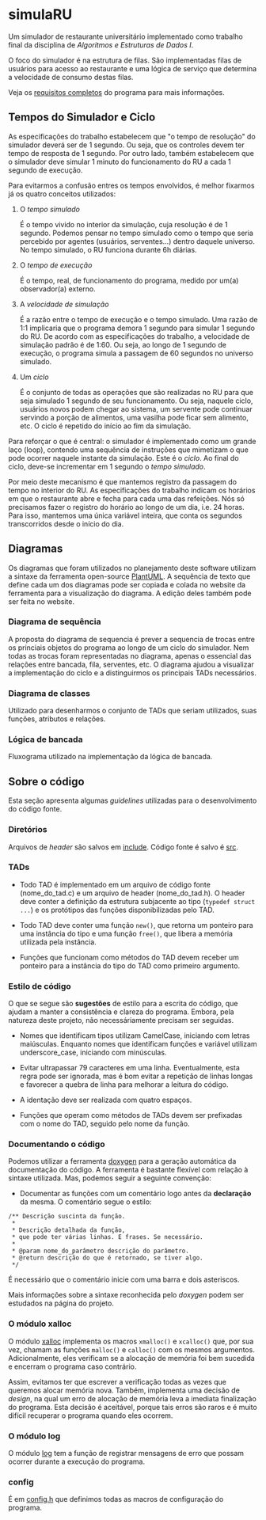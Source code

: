 # simulaRU

Um simulador de restaurante universitário implementado como trabalho final
da disciplina de *Algoritmos e Estruturas de Dados I*.

O foco do simulador é na estrutura de filas. São implementadas filas de
usuários para acesso ao restaurante e uma lógica de serviço que determina a
velocidade de consumo destas filas.

Veja os [requisitos completos](./AED-Requisitos_Trabalho_Final.pdf) do programa
para mais informações.

## Tempos do Simulador e Ciclo

As especificações do trabalho estabelecem que "o tempo de resolução" do
simulador deverá ser de 1 segundo. Ou seja, que os controles devem ter tempo
de resposta de 1 segundo. Por outro lado, também estabelecem que o simulador
deve simular 1 minuto do funcionamento do RU a cada 1 segundo de execução.

Para evitarmos a confusão entres os tempos envolvidos, é melhor fixarmos já
os quatro conceitos utilizados:

1. O *tempo simulado*

   É o tempo vivido no interior da simulação, cuja resolução é de 1 segundo.
   Podemos pensar no tempo simulado como o tempo que seria percebido por
   agentes (usuários, serventes…) dentro daquele universo. No tempo simulado,
   o RU funciona durante 6h diárias.

2. O *tempo de execução*

   É o tempo, real, de funcionamento do programa, medido por um(a)
   observador(a) externo.

3. A *velocidade de simulação*

   É a razão entre o tempo de execução e o tempo simulado. Uma razão de 1:1
   implicaria que o programa demora 1 segundo para simular 1 segundo do RU.
   De acordo com as especificações do trabalho, a velocidade de simulação
   padrão é de 1:60. Ou seja, ao longo de 1 segundo de execução, o programa
   simula a passagem de 60 segundos no universo simulado.

4. Um *ciclo*

   É o conjunto de todas as operações que são realizadas no RU para que seja
   simulado 1 segundo de seu funcionamento. Ou seja, naquele ciclo, usuários
   novos podem chegar ao sistema, um servente pode continuar servindo a
   porção de alimentos, uma vasilha pode ficar sem alimento, etc. O ciclo é
   repetido do início ao fim da simulação.

Para reforçar o que é central: o simulador é implementado como um grande laço
(loop), contendo uma sequência de instruções que mimetizam o que pode ocorrer
naquele instante da simulação. Este é o *ciclo*. Ao final do ciclo, deve-se
incrementar em 1 segundo o *tempo simulado*.

Por meio deste mecanismo é que mantemos registro da passagem do tempo no interior
do RU. As especificações do trabalho indicam os horários em que o restaurante
abre e fecha para cada uma das refeições. Nós só precisamos fazer o registro
do horário ao longo de um dia, i.e. 24 horas. Para isso, mantemos uma única
variável inteira, que conta os segundos transcorridos desde o início do dia.

## Diagramas

Os diagramas que foram utilizados no planejamento deste software utilizam
a sintaxe da ferramenta open-source [PlantUML][1]. A sequência de texto que
define cada um dos diagramas pode ser copiada e colada no website da ferramenta
para a visualização do diagrama. A edição deles também pode ser feita no
website.

[1]: https://www.plantuml.com/

### Diagrama de sequência

A proposta do diagrama de sequencia é prever a sequencia de trocas entre os
princiais objetos do programa ao longo de um ciclo do simulador. Nem todas
as trocas foram representadas no diagrama, apenas o essencial das relações
entre bancada, fila, serventes, etc. O diagrama ajudou a visualizar a
implementação do ciclo e a distinguirmos os principais TADs necessários.

### Diagrama de classes

Utilizado para desenharmos o conjunto de TADs que seriam utilizados, suas
funções, atributos e relações.

### Lógica de bancada

Fluxograma utilizado na implementação da lógica de bancada.

## Sobre o código

Esta seção apresenta algumas *guidelines* utilizadas para o desenvolvimento
do código fonte.

### Diretórios

Arquivos de *header* são salvos em [include](./include). Código fonte é
salvo é [src](./src).

### TADs

- Todo TAD é implementado em um arquivo de código fonte (nome_do_tad.c) e
um arquivo de header (nome_do_tad.h). O header deve conter a definição
da estrutura subjacente ao tipo (`typedef struct ...`) e os protótipos
das funções disponibilizadas pelo TAD.

- Todo TAD deve conter uma função `new()`, que retorna um ponteiro para uma
instância do tipo e uma função `free()`, que libera a memória utilizada
pela instância.

- Funções que funcionam como métodos do TAD devem receber um ponteiro para a
instância do tipo do TAD como primeiro argumento.

### Estilo de código

O que se segue são **sugestões** de estilo para a escrita do código, que
ajudam a manter a consistência e clareza do programa. Embora, pela natureza
deste projeto, não necessáriamente precisam ser seguidas.

- Nomes que identificam tipos utilizam CamelCase, iniciando com letras
maiúsculas. Enquanto nomes que identificam funções e variável utilizam
underscore_case, iniciando com minúsculas.

- Evitar ultrapassar 79 caracteres em uma linha. Eventualmente, esta regra pode
ser ignorada, mas é bom evitar a repetição de linhas longas e favorecer a
quebra de linha para melhorar a leitura do código.

- A identação deve ser realizada com quatro espaços.

- Funções que operam como métodos de TADs devem ser prefixadas com o nome do
TAD, seguido pelo nome da função.

### Documentando o código

Podemos utilizar a ferramenta [doxygen][2] para a geração automática da
documentação do código. A ferramenta é bastante flexível com relação à sintaxe
utilizada. Mas, podemos seguir a seguinte convenção:

- Documentar as funções com um comentário logo antes da **declaração** da mesma.
O comentário segue o estilo:
```
/** Descrição suscinta da função.
 *
 * Descrição detalhada da função,
 * que pode ter várias linhas. E frases. Se necessário.
 *
 * @param nome_do_parâmetro descrição do parâmetro.
 * @return descrição do que é retornado, se tiver algo.
 */
```
É necessário que o comentário inicie com uma barra e dois asteriscos.

Mais informações sobre a sintaxe reconhecida pelo *doxygen* podem ser estudados
na página do projeto.

[2]: https://doxygen.nl/index.html

### O módulo xalloc

O módulo [xalloc](./include/xalloc.h) implementa os macros `xmalloc()` e
`xcalloc()` que, por sua vez, chamam as funções `malloc()` e `calloc()` com
os mesmos argumentos. Adicionalmente, eles verificam se a alocação de memória
foi bem sucedida e encerram o programa caso contrário.

Assim, evitamos ter que escrever a verificação todas as vezes que queremos
alocar memória nova. Também, implementa uma decisão de *design*, na qual um
erro de alocação de memória leva a imediata finalização do programa. Esta
decisão é aceitável, porque tais erros são raros e é muito difícil recuperar o
programa quando eles ocorrem.

### O módulo log

O módulo [log](./include/log.h) tem a função de registrar mensagens de erro
que possam ocorrer durante a execução do programa.

### config

É em [config.h](./include/config.h) que definimos todas as macros de configuração
do programa.
